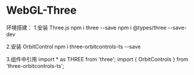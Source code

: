 # WebGL-Three

环境搭建：
1.安装 Three.js
      npm i three --save
      npm i @types/three --save-dev
      
2.安装 OrbitControl
      npm i three-orbitcontrols-ts --save 
      
3.组件中引用
      import * as THREE from 'three';
      import { OrbitControls } from 'three-orbitcontrols-ts';
  